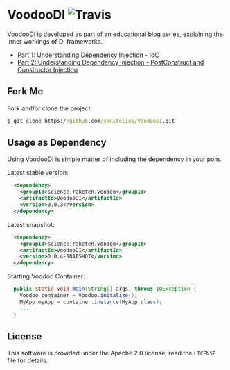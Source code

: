# VoodooDI ![Travis](https://travis-ci.org/sknitelius/VoodooDI.svg?branch=master)

VoodooDI is developed as part of an educational blog series, explaining the inner workings of DI frameworks.

* [Part 1: Understanding Dependency Injection - IoC](https://www.knitelius.com/2016/09/21/understanding-dependency-injection-part-1-ioc/) 
* [Part 2: Understanding Dependency Injection - PostConstruct and Constructor Injection](https://www.knitelius.com/2016/10/05/understanding-dependency-injection-part-2-postconstruct-and-constructor-injection/) 

## Fork Me 
Fork and/or clone the project.

```cmd
$ git clone https://github.com/sknitelius/VoodooDI.git
```

## Usage as Dependency
Using VoodooDI is simple matter of including the dependency in your pom. 

Latest stable version:
```xml
  <dependency>
    <groupId>science.raketen.voodoo</groupId>
    <artifactId>VoodooDI</artifactId>
    <version>0.0.3</version>
  </dependency>
```

Latest snapshot:
```xml
  <dependency>
    <groupId>science.raketen.voodoo</groupId>
    <artifactId>VoodooDI</artifactId>
    <version>0.0.4-SNAPSHOT</version>
  </dependency>
```

Starting Voodoo Container:
```java
  public static void main(String[] args) throws IOException {
    Voodoo container = Voodoo.initalize();
    MyApp myApp = container.instance(MyApp.class);
    ...
  }
```

## License

This software is provided under the  Apache 2.0 license, read the `LICENSE` file for details.
